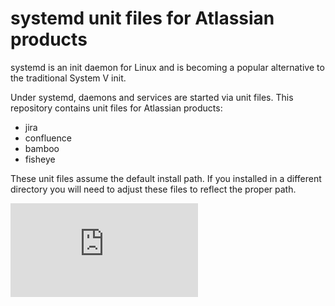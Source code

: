# systemd unit files for Atlassian products

systemd is an init daemon for Linux and is becoming a popular alternative to the traditional System V init.

Under systemd, daemons and services are started via unit files. This repository contains unit files for Atlassian products:

* jira 
* confluence
* bamboo
* fisheye

These unit files assume the default install path. If you installed in a different directory you will need to adjust these files to reflect the proper path.

[![Analytics](https://ga-beacon.appspot.com/UA-24846718-5/atlassian-systemd/README.md)](https://github.com/igrigorik/ga-beacon)
